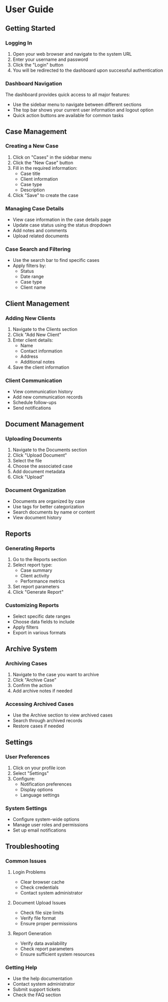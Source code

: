 # User Guide

## Getting Started

### Logging In
1. Open your web browser and navigate to the system URL
2. Enter your username and password
3. Click the "Login" button
4. You will be redirected to the dashboard upon successful authentication

### Dashboard Navigation
The dashboard provides quick access to all major features:
- Use the sidebar menu to navigate between different sections
- The top bar shows your current user information and logout option
- Quick action buttons are available for common tasks

## Case Management

### Creating a New Case
1. Click on "Cases" in the sidebar menu
2. Click the "New Case" button
3. Fill in the required information:
   - Case title
   - Client information
   - Case type
   - Description
4. Click "Save" to create the case

### Managing Case Details
- View case information in the case details page
- Update case status using the status dropdown
- Add notes and comments
- Upload related documents

### Case Search and Filtering
- Use the search bar to find specific cases
- Apply filters by:
  - Status
  - Date range
  - Case type
  - Client name

## Client Management

### Adding New Clients
1. Navigate to the Clients section
2. Click "Add New Client"
3. Enter client details:
   - Name
   - Contact information
   - Address
   - Additional notes
4. Save the client information

### Client Communication
- View communication history
- Add new communication records
- Schedule follow-ups
- Send notifications

## Document Management

### Uploading Documents
1. Navigate to the Documents section
2. Click "Upload Document"
3. Select the file
4. Choose the associated case
5. Add document metadata
6. Click "Upload"

### Document Organization
- Documents are organized by case
- Use tags for better categorization
- Search documents by name or content
- View document history

## Reports

### Generating Reports
1. Go to the Reports section
2. Select report type:
   - Case summary
   - Client activity
   - Performance metrics
3. Set report parameters
4. Click "Generate Report"

### Customizing Reports
- Select specific date ranges
- Choose data fields to include
- Apply filters
- Export in various formats

## Archive System

### Archiving Cases
1. Navigate to the case you want to archive
2. Click "Archive Case"
3. Confirm the action
4. Add archive notes if needed

### Accessing Archived Cases
- Use the Archive section to view archived cases
- Search through archived records
- Restore cases if needed

## Settings

### User Preferences
1. Click on your profile icon
2. Select "Settings"
3. Configure:
   - Notification preferences
   - Display options
   - Language settings

### System Settings
- Configure system-wide options
- Manage user roles and permissions
- Set up email notifications

## Troubleshooting

### Common Issues
1. Login Problems
   - Clear browser cache
   - Check credentials
   - Contact system administrator

2. Document Upload Issues
   - Check file size limits
   - Verify file format
   - Ensure proper permissions

3. Report Generation
   - Verify data availability
   - Check report parameters
   - Ensure sufficient system resources

### Getting Help
- Use the help documentation
- Contact system administrator
- Submit support tickets
- Check the FAQ section 